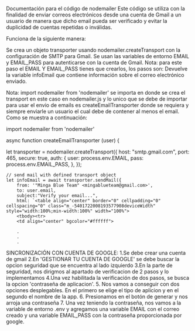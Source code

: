 Documentación para el código de nodemailer
Este código se utiliza con la finalidad de enviar correos electrónicos desde una cuenta de Gmail a un usuario de manera que dicho email pueda ser verificado y evitar la duplicidad de cuentas repetidas o inválidas.

Funciona de la siguiente manera:

Se crea un objeto transporter usando nodemailer.createTransport con la configuración de SMTP para Gmail. Se usan las variables de entorno EMAIL y EMAIL_PASS para autenticarse con la cuenta de Gmail. Nota: para este paso el EMAIL Y EMAIL_PASS tienes que crearlos, los pasos son:
Devuelve la variable infoEmail que contiene información sobre el correo electrónico enviado.

Nota:
import nodemailer from 'nodemailer' se importa en donde se crea el transport en este caso en nodemailer.js y lo unico que se debe de importar para usar el envio de emails es createEmailTransporter donde se requiera y siempre enviarle un usuario el cual debe de contener al menos el email. Como se muestra a continuación:

import nodemailer from 'nodemailer'

async function createEmailTransporter (user) {
    
let transporter = nodemailer.createTransport({
    host: "smtp.gmail.com",
    port: 465,
    secure: true, 
    auth: {
        user: process.env.EMAIL, 
        pass: process.env.EMAIL_PASS, 
    },
    });

    // send mail with defined transport object
    let infoEmail = await transporter.sendMail({
        from: '"Minga Blue Team" <mingablueteam@gmail.com>',
        to: user.email,
        subject:"Verify your email...",
        html: `<table align="center" border="0" cellpadding="0" cellspacing="0" class="m_-5401722008193577908deviceWidth" style="width:100%;min-width:100%" width="100%">
        <tbody><tr>
        <td align="center" bgcolor="#ffffff">

        .
        .
        .




SINCRONIZACIÓN CON CUENTA DE GOOGLE:
1.Se debe crear una cuenta de gmail
2.En 'GESTIONAR TU CUENTA DE GOOGLE' se debe buscar la opcion seguridad que se encuentra al lado izquierdo
3.En la parte de seguridad, nos dirigmos al apartado de verificacion de 2 pasos y lo implementamos 
4.Una vez habilitada la verificación de dos pasos, se busca la opcion 'contraseña de aplicacion'.
5. Nos vamos a conseguir con dos opciones desplegables. En el primero se elige el tipo de aplicion y en el segundo el nombre de la app.
6. Presionamos en el botón de generar y nos arroja una contraseña
7. Una vez teniendo la contraseña, nos vamos a la variable de entorno .env y agregamos una variable EMAIL con el correo creado y una variable EMAIL_PASS con la contraseña proporcionada por google.
